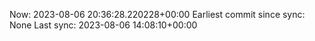 Now: 2023-08-06 20:36:28.220228+00:00 Earliest commit since sync: None Last sync: 2023-08-06 14:08:10+00:00
